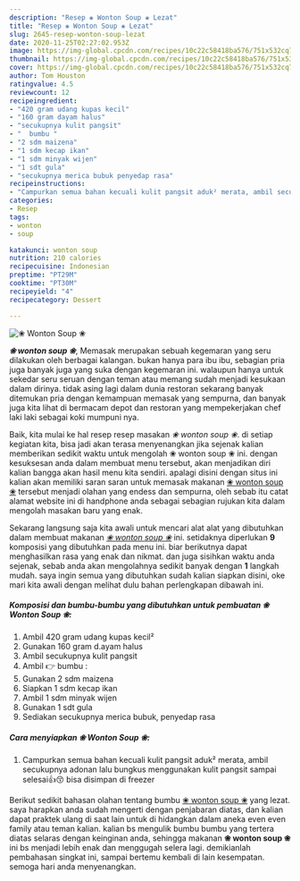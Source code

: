 ```yaml
---
description: "Resep ❀ Wonton Soup ❀ Lezat"
title: "Resep ❀ Wonton Soup ❀ Lezat"
slug: 2645-resep-wonton-soup-lezat
date: 2020-11-25T02:27:02.953Z
image: https://img-global.cpcdn.com/recipes/10c22c58418ba576/751x532cq70/❀-wonton-soup-❀-foto-resep-utama.jpg
thumbnail: https://img-global.cpcdn.com/recipes/10c22c58418ba576/751x532cq70/❀-wonton-soup-❀-foto-resep-utama.jpg
cover: https://img-global.cpcdn.com/recipes/10c22c58418ba576/751x532cq70/❀-wonton-soup-❀-foto-resep-utama.jpg
author: Tom Houston
ratingvalue: 4.5
reviewcount: 12
recipeingredient:
- "420 gram udang kupas kecil"
- "160 gram dayam halus"
- "secukupnya kulit pangsit"
- "  bumbu "
- "2 sdm maizena"
- "1 sdm kecap ikan"
- "1 sdm minyak wijen"
- "1 sdt gula"
- "secukupnya merica bubuk penyedap rasa"
recipeinstructions:
- "Campurkan semua bahan kecuali kulit pangsit aduk² merata, ambil secukupnya adonan lalu bungkus menggunakan kulit pangsit sampai selesai👍😚 bisa disimpan di freezer"
categories:
- Resep
tags:
- wonton
- soup

katakunci: wonton soup 
nutrition: 210 calories
recipecuisine: Indonesian
preptime: "PT29M"
cooktime: "PT30M"
recipeyield: "4"
recipecategory: Dessert

---
```



![❀ Wonton Soup ❀](https://img-global.cpcdn.com/recipes/10c22c58418ba576/751x532cq70/❀-wonton-soup-❀-foto-resep-utama.jpg)

<b><i>❀ wonton soup ❀</i></b>, Memasak merupakan sebuah kegemaran yang seru dilakukan oleh berbagai kalangan. bukan hanya para ibu ibu, sebagian pria juga banyak juga yang suka dengan kegemaran ini. walaupun hanya untuk sekedar seru seruan dengan teman atau memang sudah menjadi kesukaan dalam dirinya. tidak asing lagi dalam dunia restoran sekarang banyak ditemukan pria dengan kemampuan memasak yang sempurna, dan banyak juga kita lihat di bermacam depot dan restoran yang mempekerjakan chef laki laki sebagai koki mumpuni nya.

Baik, kita mulai ke hal resep resep masakan <i>❀ wonton soup ❀</i>. di setiap kegiatan kita, bisa jadi akan terasa menyenangkan jika sejenak kalian memberikan sedikit waktu untuk mengolah ❀ wonton soup ❀ ini. dengan kesuksesan anda dalam membuat menu tersebut, akan menjadikan diri kalian bangga akan hasil menu kita sendiri. apalagi disini dengan situs ini kalian akan memiliki saran saran untuk memasak makanan <u>❀ wonton soup ❀</u> tersebut menjadi olahan yang endess dan sempurna, oleh sebab itu catat alamat website ini di handphone anda sebagai sebagian rujukan kita dalam mengolah masakan baru yang enak.




Sekarang langsung saja kita awali untuk mencari alat alat yang dibutuhkan dalam membuat makanan <u><i>❀ wonton soup ❀</i></u> ini. setidaknya diperlukan <b>9</b> komposisi yang dibutuhkan pada menu ini. biar berikutnya dapat menghasilkan rasa yang enak dan nikmat. dan juga sisihkan waktu anda sejenak, sebab anda akan mengolahnya sedikit banyak dengan <b>1</b> langkah mudah. saya ingin semua yang dibutuhkan sudah kalian siapkan disini, oke mari kita awali dengan melihat dulu bahan perlengkapan dibawah ini.

<!--inarticleads1-->

##### Komposisi dan bumbu-bumbu yang dibutuhkan untuk pembuatan ❀ Wonton Soup ❀:

1. Ambil 420 gram udang kupas kecil²
1. Gunakan 160 gram d.ayam halus
1. Ambil secukupnya kulit pangsit
1. Ambil  👉 bumbu :
1. Gunakan 2 sdm maizena
1. Siapkan 1 sdm kecap ikan
1. Ambil 1 sdm minyak wijen
1. Gunakan 1 sdt gula
1. Sediakan secukupnya merica bubuk, penyedap rasa




<!--inarticleads2-->

##### Cara menyiapkan ❀ Wonton Soup ❀:

1. Campurkan semua bahan kecuali kulit pangsit aduk² merata, ambil secukupnya adonan lalu bungkus menggunakan kulit pangsit sampai selesai👍😚 bisa disimpan di freezer




Berikut sedikit bahasan olahan tentang bumbu <u>❀ wonton soup ❀</u> yang lezat. saya harapkan anda sudah mengerti dengan penjabaran diatas, dan kalian dapat praktek ulang di saat lain untuk di hidangkan dalam aneka even even family atau teman kalian. kalian bs mengulik bumbu bumbu yang tertera diatas selaras dengan keinginan anda, sehingga makanan <b>❀ wonton soup ❀</b> ini bs menjadi lebih enak dan menggugah selera lagi. demikianlah pembahasan singkat ini, sampai bertemu kembali di lain kesempatan. semoga hari anda menyenangkan.
